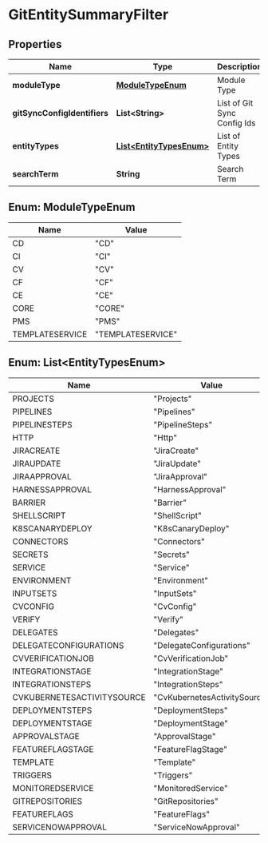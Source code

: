 # GitEntitySummaryFilter

## Properties
Name | Type | Description | Notes
------------ | ------------- | ------------- | -------------
**moduleType** | [**ModuleTypeEnum**](#ModuleTypeEnum) | Module Type |  [optional]
**gitSyncConfigIdentifiers** | **List&lt;String&gt;** | List of Git Sync Config Ids |  [optional]
**entityTypes** | [**List&lt;EntityTypesEnum&gt;**](#List&lt;EntityTypesEnum&gt;) | List of Entity Types |  [optional]
**searchTerm** | **String** | Search Term |  [optional]

<a name="ModuleTypeEnum"></a>
## Enum: ModuleTypeEnum
Name | Value
---- | -----
CD | &quot;CD&quot;
CI | &quot;CI&quot;
CV | &quot;CV&quot;
CF | &quot;CF&quot;
CE | &quot;CE&quot;
CORE | &quot;CORE&quot;
PMS | &quot;PMS&quot;
TEMPLATESERVICE | &quot;TEMPLATESERVICE&quot;

<a name="List<EntityTypesEnum>"></a>
## Enum: List&lt;EntityTypesEnum&gt;
Name | Value
---- | -----
PROJECTS | &quot;Projects&quot;
PIPELINES | &quot;Pipelines&quot;
PIPELINESTEPS | &quot;PipelineSteps&quot;
HTTP | &quot;Http&quot;
JIRACREATE | &quot;JiraCreate&quot;
JIRAUPDATE | &quot;JiraUpdate&quot;
JIRAAPPROVAL | &quot;JiraApproval&quot;
HARNESSAPPROVAL | &quot;HarnessApproval&quot;
BARRIER | &quot;Barrier&quot;
SHELLSCRIPT | &quot;ShellScript&quot;
K8SCANARYDEPLOY | &quot;K8sCanaryDeploy&quot;
CONNECTORS | &quot;Connectors&quot;
SECRETS | &quot;Secrets&quot;
SERVICE | &quot;Service&quot;
ENVIRONMENT | &quot;Environment&quot;
INPUTSETS | &quot;InputSets&quot;
CVCONFIG | &quot;CvConfig&quot;
VERIFY | &quot;Verify&quot;
DELEGATES | &quot;Delegates&quot;
DELEGATECONFIGURATIONS | &quot;DelegateConfigurations&quot;
CVVERIFICATIONJOB | &quot;CvVerificationJob&quot;
INTEGRATIONSTAGE | &quot;IntegrationStage&quot;
INTEGRATIONSTEPS | &quot;IntegrationSteps&quot;
CVKUBERNETESACTIVITYSOURCE | &quot;CvKubernetesActivitySource&quot;
DEPLOYMENTSTEPS | &quot;DeploymentSteps&quot;
DEPLOYMENTSTAGE | &quot;DeploymentStage&quot;
APPROVALSTAGE | &quot;ApprovalStage&quot;
FEATUREFLAGSTAGE | &quot;FeatureFlagStage&quot;
TEMPLATE | &quot;Template&quot;
TRIGGERS | &quot;Triggers&quot;
MONITOREDSERVICE | &quot;MonitoredService&quot;
GITREPOSITORIES | &quot;GitRepositories&quot;
FEATUREFLAGS | &quot;FeatureFlags&quot;
SERVICENOWAPPROVAL | &quot;ServiceNowApproval&quot;
